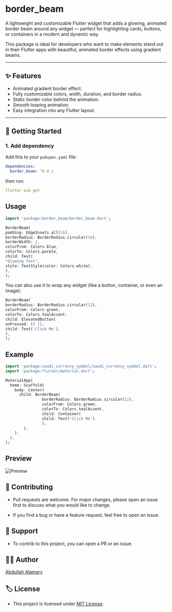 # border_beam

A lightweight and customizable Flutter widget that adds a glowing, animated border beam around any widget — perfect for highlighting cards, buttons, or containers in a modern and dynamic way.

This package is ideal for developers who want to make elements stand out in their Flutter apps with beautiful, animated border effects using gradient beams.

---

## ✨ Features

- Animated gradient border effect.
- Fully customizable colors, width, duration, and border radius.
- Static border color behind the animation.
- Smooth looping animation.
- Easy integration into any Flutter layout.

---

## 🚀 Getting Started

### 1. Add dependency

Add this to your `pubspec.yaml` file:

```yaml
dependencies:
  border_beam: ^0.0.1
```

then run:

```yaml
flutter pub get
```

## Usage

```dart
import 'package:border_beam/border_beam.dart';

BorderBeam(
padding: EdgeInsets.all(16),
borderRadius: BorderRadius.circular(16),
borderWidth: 2,
colorFrom: Colors.blue,
colorTo: Colors.purple,
child: Text(
"Glowing Text",
style: TextStyle(color: Colors.white),
),
);
```

You can also use it to wrap any widget (like a button, container, or even an image):

```dart
BorderBeam(
borderRadius: BorderRadius.circular(12),
colorFrom: Colors.green,
colorTo: Colors.tealAccent,
child: ElevatedButton(
onPressed: () {},
child: Text('Click Me'),
),
);
```

## Example

```dart
import 'package:saudi_currency_symbol/saudi_currency_symbol.dart';
import 'package:flutter/material.dart';

MaterialApp(
  home: Scaffold(
    body: Center(
      child: BorderBeam(
                borderRadius: BorderRadius.circular(12),
                colorFrom: Colors.green,
                colorTo: Colors.tealAccent,
                child: Container(
                child: Text('Click Me'),
                ),
        ),
    ),
  ),
);
```

## Preview

![Preview](https://firebasestorage.googleapis.com/v0/b/drixion-a5be1.appspot.com/border_bem.gif?alt=media&token=0ec3ff02-09da-4f8d-a700-a5a6595cde1c) 
## 📮 Contributing

- Pull requests are welcome. For major changes, please open an issue first to discuss what you would
  like to change.

- If you find a bug or have a feature request, feel free to open an issue.

## 💬 Support

- To contrib to this project, you can open a PR or an issue.

## 👨‍💻 Author

<a href="https://github.com/3boodev">Abdullah Alamary</a>

## 🏷 License

- This project is licensed under <a href="https://opensource.org/license/MIT">MIT License</a>.

